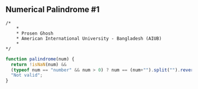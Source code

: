 ## Numerical Palindrome #1
```
/*
    *
    * Prosen Ghosh
    * American International University - Bangladesh (AIUB)
    *
*/
```

```javascript
function palindrome(num) { 
  return !isNaN(num) && 
  (typeof num == "number" && num > 0) ? num == (num+"").split("").reverse().join("") :
  "Not valid";
} 
```
